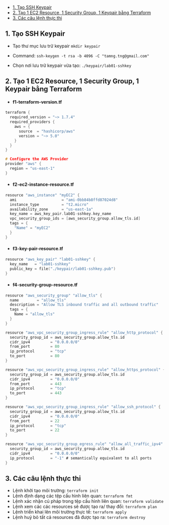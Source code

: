 
<!-- @import "[TOC]" {cmd="toc" depthFrom=1 depthTo=6 orderedList=false} -->

<!-- code_chunk_output -->

- [1. Tạo SSH Keypair](#1-tạo-ssh-keypair)
- [2. Tạo 1 EC2 Resource, 1 Security Group, 1 Keypair bằng Terraform](#2-tạo-1-ec2-resource-1-security-group-1-keypair-bằng-terraform)
- [3. Các câu lệnh thực thi](#3-các-câu-lệnh-thực-thi)

<!-- /code_chunk_output -->



## 1. Tạo SSH Keypair
- Tạo thư mục lưu trữ keypair
    `mkdir keypair`

>
- Command:
`ssh-keygen -t rsa -b 4096 -C "tamng.tng@gmail.com"`
>
- Chọn nơi lưu trữ keypair vừa tạo: `./keypair/lab01-sshkey`
>
## 2. Tạo 1 EC2 Resource, 1 Security Group, 1 Keypair bằng Terraform

- #### f1-terraform-version.tf

```c
terraform {
  required_version = "~> 1.7.4"
  required_providers {
    aws = {
      source  = "hashicorp/aws"
      version = "~> 5.0"
    }
  }
}

# Configure the AWS Provider
provider "aws" {
  region = "us-east-1"
}
```

- #### f2-ec2-instance-resource.tf
```c
resource "aws_instance" "myEC2" {
  ami                    = "ami-0bb84b8ffd87024d8"
  instance_type          = "t2.micro"
  availability_zone      = "us-east-1a"
  key_name = aws_key_pair.lab01-sshkey.key_name
  vpc_security_group_ids = [aws_security_group.allow_tls.id]
  tags = {
    "Name" = "myEC2"
  }
}
```

- #### f3-key-pair-resource.tf

```c
resource "aws_key_pair" "lab01-sshkey" {
  key_name   = "lab01-sshkey"
  public_key = file("./keypair/lab01-sshkey.pub")
}
```

- #### f4-security-group-resource.tf
```c
resource "aws_security_group" "allow_tls" {
  name        = "allow_tls"
  description = "Allow TLS inbound traffic and all outbound traffic"
  tags = {
    Name = "allow_tls"
  }
}

resource "aws_vpc_security_group_ingress_rule" "allow_http_protocol" {
  security_group_id = aws_security_group.allow_tls.id
  cidr_ipv4         = "0.0.0.0/0"
  from_port         = 80
  ip_protocol       = "tcp"
  to_port           = 80
}

resource "aws_vpc_security_group_ingress_rule" "allow_https_protocol" {
  security_group_id = aws_security_group.allow_tls.id
  cidr_ipv4         = "0.0.0.0/0"
  from_port         = 443
  ip_protocol       = "tcp"
  to_port           = 443
}

resource "aws_vpc_security_group_ingress_rule" "allow_ssh_protocol" {
  security_group_id = aws_security_group.allow_tls.id
  cidr_ipv4         = "0.0.0.0/0"
  from_port         = 22
  ip_protocol       = "tcp"
  to_port           = 22
}

resource "aws_vpc_security_group_egress_rule" "allow_all_traffic_ipv4" {
  security_group_id = aws_security_group.allow_tls.id
  cidr_ipv4         = "0.0.0.0/0"
  ip_protocol       = "-1" # semantically equivalent to all ports
}
```
## 3. Các câu lệnh thực thi
- Lệnh khởi tạo môi trường: `terraform init`
- Lệnh định dạng các tệp cấu hình liên quan: `terraform fmt`
- Lệnh xác nhận cú pháp trong tệp cấu hình liên quan: `terraform validate`
- Lệnh xem các các resources sẽ được tạo ra/ thay đổi: `terraform plan`
- Lệnh triển khai lên môi trường thực tế: `terraform apply`
- Lệnh huỷ bỏ tất cả resources đã được tạo ra: `terraform destroy`
